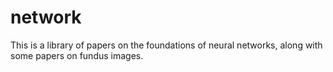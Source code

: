 # network
This is a library of papers on the foundations of neural networks, along with some papers on fundus images.
